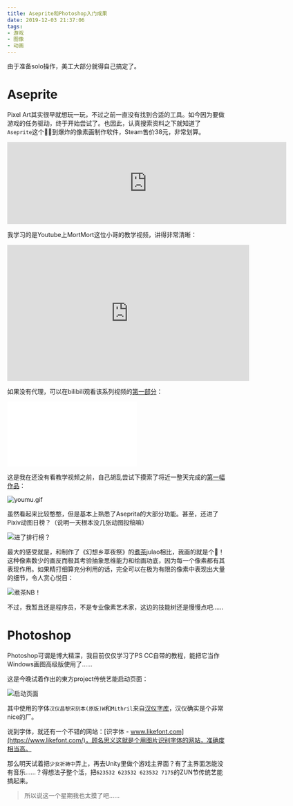 ```yaml
---
title: Aseprite和Photoshop入门成果
date: 2019-12-03 21:37:06
tags:
- 游戏
- 图像
- 动画
---
```

由于准备solo操作，美工大部分就得自己搞定了。

# Aseprite

Pixel Art其实很早就想玩一玩，不过之前一直没有找到合适的工具。如今因为要做游戏的任务驱动，终于开始尝试了。也因此，认真搜索资料之下就知道了`Aseprite`这个🐂🍺到爆炸的像素画制作软件，Steam售价38元，非常划算。

<iframe src="https://store.steampowered.com/widget/431730/" frameborder="0" width="646" height="190"></iframe>

我学习的是Youtube上MortMort这位小哥的教学视频，讲得非常清晰：

<iframe width="560" height="315" src="https://www.youtube.com/embed/videoseries?list=PLR3Ra9cf8aV06i2jKmgKvcYVHI86-4K_b" frameborder="0" allow="accelerometer; autoplay; encrypted-media; gyroscope; picture-in-picture" allowfullscreen></iframe>

如果没有代理，可以在bilibili观看该系列视频的[第一部分](https://www.bilibili.com/video/av14603015)：

<iframe src="//player.bilibili.com/player.html?aid=14603015&cid=23810173&page=1" scrolling="no" border="0" frameborder="no" framespacing="0" allowfullscreen="true"> </iframe>

这是我在还没有看教学视频之前，自己胡乱尝试下摸索了将近一整天完成的[第一幅作品](https://www.pixiv.net/artworks/78095634)：

![youmu.gif](https://raw.githubusercontent.com/Macyrate/Macyrate.github.io/photo/youmu.gif)

<!-- more -->

虽然看起来比较憨憨，但是基本上熟悉了Aseprita的大部分功能。甚至，还进了Pixiv动图日榜？（说明一天根本没几张动图投稿嘛）

![进了排行榜？](https://raw.githubusercontent.com/Macyrate/Macyrate.github.io/photo/%E8%BF%9B%E4%BA%86%E6%8E%92%E8%A1%8C%E6%A6%9C%EF%BC%9F.png)

最大的感受就是，和制作了《幻想乡萃夜祭》的[煮茶](https://www.pixiv.net/member.php?id=205166)julao相比，我画的就是个🔨！这种像素数少的画反而极其考验抽象思维能力和绘画功底，因为每一个像素都有其表现作用。如果精打细算充分利用的话，完全可以在极为有限的像素中表现出大量的细节，令人赏心悦目：

![煮茶NB！](https://raw.githubusercontent.com/Macyrate/Macyrate.github.io/photo/%E7%85%AE%E8%8C%B6NB%EF%BC%81.png)

不过，我暂且还是程序员，不是专业像素艺术家，这边的技能树还是慢慢点吧……

# Photoshop

Photoshop可谓是博大精深，我目前仅仅学习了PS CC自带的教程，能把它当作Windows画图高级版使用了……

这是今晚试着作出的東方project传统艺能启动页面：

![启动页面](https://raw.githubusercontent.com/Macyrate/Macyrate.github.io/photo/%E5%90%AF%E5%8A%A8%E9%A1%B5%E9%9D%A2.png)

其中使用的字体`汉仪昌黎宋刻本(原版)W`和`Mithril`来自[汉仪字库](http://www.hanyi.com.cn/font-list)，汉仪确实是个非常nice的厂。

说到字体，就还有一个不错的网站：[识字体 - www.likefont.com](https://www.likefont.com/)，顾名思义这就是个用图片识别字体的网站，准确度相当高。

那么明天试着把`少女祈祷中`弄上，再去Unity里做个游戏主界面？有了主界面怎能没有音乐……？得想法子整个活，把`623532 623532 623532 7175`的ZUN节传统艺能搞起来。

> 所以说这一个星期我也太摸了吧……